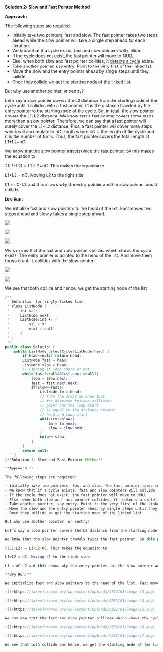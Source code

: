 **Solution 2: Slow and Fast Pointer Method**

**Approach:**

The following steps are required:

- Initially take two pointers, fast and slow. The fast pointer takes two steps ahead while the slow pointer will take a single step ahead for each iteration.
- We know that if a cycle exists, fast and slow pointers will collide.
- If the cycle does not exist, the fast pointer will move to NULL
- Else, when both slow and fast pointer collides, it [detects a cycle](https://takeuforward.org/data-structure/detect-a-cycle-in-a-linked-list/) exists.
- Take another pointer, say entry. Point to the very first of the linked list.
- Move the slow and the entry pointer ahead by single steps until they collide. 
- Once they collide we get the starting node of the linked list.

But why use another pointer, or xentry?

Let’s say a slow pointer covers the L2 distance from the starting node of the cycle until it collides with a fast pointer. L1 is the distance traveled by the entry pointer to the starting node of the cycle. So, in total, the slow pointer covers the L1+L2 distance. We know that a fast pointer covers some steps more than a slow pointer. Therefore, we can say that a fast pointer will surely cover the L1+L2 distance. Plus, a fast pointer will cover more steps which will accumulate to nC length where cC is the length of the cycle and n is the number of turns. Thus, the fast pointer covers the total length of L1+L2+nC. 

We know that the slow pointer travels twice the fast pointer. So this makes the equation to

2(L1+L2) = L1+L2+nC. This makes the equation to

L1+L2 = nC. Moving L2 to the right side

L1 = nC-L2 and this shows why the entry pointer and the slow pointer would collide.

**Dry Run:**

We initialize fast and slow pointers to the head of the list. Fast moves two steps ahead and slowly takes a single step ahead.

![](https://takeuforward.org/wp-content/uploads/2022/01/image-13.png)

![](https://takeuforward.org/wp-content/uploads/2022/01/image-14.png)

![](https://takeuforward.org/wp-content/uploads/2022/01/image-15.png)

We can see that the fast and slow pointer collides which shows the cycle exists. The entry pointer is pointed to the head of the list. And move them forward until it collides with the slow pointer.

![](https://takeuforward.org/wp-content/uploads/2022/01/image-16.png)

![](https://takeuforward.org/wp-content/uploads/2022/01/image-17.png)

We see that both collide and hence, we get the starting node of the list.
```java
/**
 * Definition for singly-linked list.
 * class ListNode {
 *     int val;
 *     ListNode next;
 *     ListNode(int x) {
 *         val = x;
 *         next = null;
 *     }
 * }
 */
public class Solution {
    public ListNode detectCycle(ListNode head) {
        if(head==null) return head;
        ListNode fast = head;
        ListNode slow = head;
        // Finding if loop there or not
        while(fast!=null&&fast.next!=null){
            slow = slow.next;
            fast = fast.next.next;
            if(slow==fast){
                ListNode tm = head;
                // Fron the proof we know that
                // the distance between collision 
                // point and the loop start 
                // is equal to the distance between 
                // head and loop start
                while(tm!=slow){
                    tm = tm.next;
                    slow = slow.next;
                }
                return slow;
            }
        }
        return null;
    }   
}**Solution 2: Slow and Fast Pointer Method**

**Approach:**

The following steps are required:

- Initially take two pointers, fast and slow. The fast pointer takes two steps ahead while the slow pointer will take a single step ahead for each iteration.
- We know that if a cycle exists, fast and slow pointers will collide.
- If the cycle does not exist, the fast pointer will move to NULL
- Else, when both slow and fast pointer collides, it [detects a cycle](https://takeuforward.org/data-structure/detect-a-cycle-in-a-linked-list/) exists.
- Take another pointer, say entry. Point to the very first of the linked list.
- Move the slow and the entry pointer ahead by single steps until they collide. 
- Once they collide we get the starting node of the linked list.

But why use another pointer, or xentry?

Let’s say a slow pointer covers the L2 distance from the starting node of the cycle until it collides with a fast pointer. L1 is the distance traveled by the entry pointer to the starting node of the cycle. So, in total, the slow pointer covers the L1+L2 distance. We know that a fast pointer covers some steps more than a slow pointer. Therefore, we can say that a fast pointer will surely cover the L1+L2 distance. Plus, a fast pointer will cover more steps which will accumulate to nC length where cC is the length of the cycle and n is the number of turns. Thus, the fast pointer covers the total length of L1+L2+nC. 

We know that the slow pointer travels twice the fast pointer. So this makes the equation to

2(L1+L2) = L1+L2+nC. This makes the equation to

L1+L2 = nC. Moving L2 to the right side

L1 = nC-L2 and this shows why the entry pointer and the slow pointer would collide.

**Dry Run:**

We initialize fast and slow pointers to the head of the list. Fast moves two steps ahead and slowly takes a single step ahead.

![](https://takeuforward.org/wp-content/uploads/2022/01/image-13.png)

![](https://takeuforward.org/wp-content/uploads/2022/01/image-14.png)

![](https://takeuforward.org/wp-content/uploads/2022/01/image-15.png)

We can see that the fast and slow pointer collides which shows the cycle exists. The entry pointer is pointed to the head of the list. And move them forward until it collides with the slow pointer.

![](https://takeuforward.org/wp-content/uploads/2022/01/image-16.png)

![](https://takeuforward.org/wp-content/uploads/2022/01/image-17.png)

We see that both collide and hence, we get the starting node of the list.
```